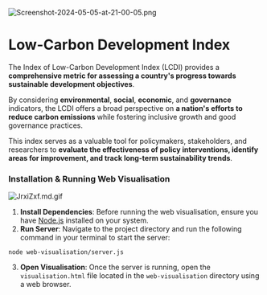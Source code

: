 ![Screenshot-2024-05-05-at-21-00-05.png](https://i.postimg.cc/SKrv5z5P/Screenshot-2024-05-05-at-21-00-05.png)
# Low-Carbon Development Index

The Index of Low-Carbon Development Index (LCDI) provides a **comprehensive metric for assessing a country's progress towards sustainable development objectives**. 

By considering **environmental**, **social**, **economic**, and **governance** indicators, the LCDI offers a broad perspective on **a nation's efforts to reduce carbon emissions** while fostering inclusive growth and good governance practices.

This index serves as a valuable tool for policymakers, stakeholders, and researchers to **evaluate the effectiveness of policy interventions, identify areas for improvement, and track long-term sustainability trends**.

### Installation & Running Web Visualisation
![JrxiZxf.md.gif](https://media.giphy.com/media/v1.Y2lkPTc5MGI3NjExenBhY282MHJlZWo5eHg1NWNuZm90OXV1aDVmbzI4cWhocWtiNTVyZCZlcD12MV9pbnRlcm5hbF9naWZfYnlfaWQmY3Q9Zw/ClNTdFbLU7NymvimP6/giphy.gif)

1. **Install Dependencies**: Before running the web visualisation, ensure you have [Node.js](https://nodejs.org/en) installed on your system.
2. **Run Server**: Navigate to the project directory and run the following command in your terminal to start the server:
```
node web-visualisation/server.js
```
3. **Open Visualisation**: Once the server is running, open the `visualisation.html` file located in the `web-visualisation` directory using a web browser.